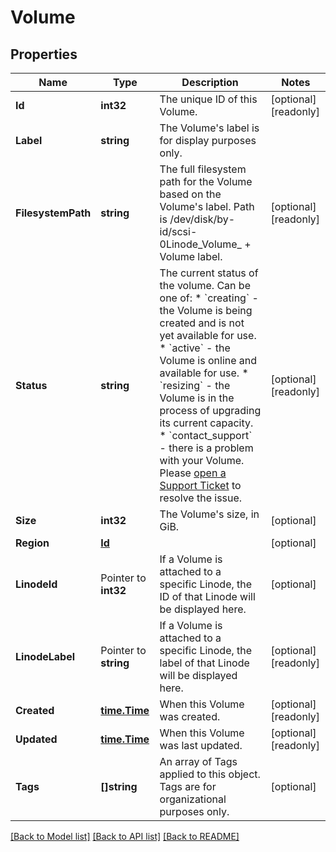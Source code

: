 # Volume

## Properties

Name | Type | Description | Notes
------------ | ------------- | ------------- | -------------
**Id** | **int32** | The unique ID of this Volume. | [optional] [readonly] 
**Label** | **string** | The Volume&#39;s label is for display purposes only.  | 
**FilesystemPath** | **string** | The full filesystem path for the Volume based on the Volume&#39;s label. Path is /dev/disk/by-id/scsi-0Linode_Volume_ + Volume label.  | [optional] [readonly] 
**Status** | **string** | The current status of the volume.  Can be one of:    * &#x60;creating&#x60; - the Volume is being created and is not yet available     for use.   * &#x60;active&#x60; - the Volume is online and available for use.   * &#x60;resizing&#x60; - the Volume is in the process of upgrading     its current capacity.   * &#x60;contact_support&#x60; - there is a problem with your Volume. Please     [open a Support Ticket](/api/v4/support-tickets/#post) to resolve the issue.  | [optional] [readonly] 
**Size** | **int32** | The Volume&#39;s size, in GiB.  | [optional] 
**Region** | [**Id**](id.md) |  | [optional] 
**LinodeId** | Pointer to **int32** | If a Volume is attached to a specific Linode, the ID of that Linode will be displayed here.  | [optional] 
**LinodeLabel** | Pointer to **string** | If a Volume is attached to a specific Linode, the label of that Linode will be displayed here.  | [optional] [readonly] 
**Created** | [**time.Time**](time.Time.md) | When this Volume was created. | [optional] [readonly] 
**Updated** | [**time.Time**](time.Time.md) | When this Volume was last updated. | [optional] [readonly] 
**Tags** | **[]string** | An array of Tags applied to this object.  Tags are for organizational purposes only.  | [optional] 

[[Back to Model list]](../README.md#documentation-for-models) [[Back to API list]](../README.md#documentation-for-api-endpoints) [[Back to README]](../README.md)


